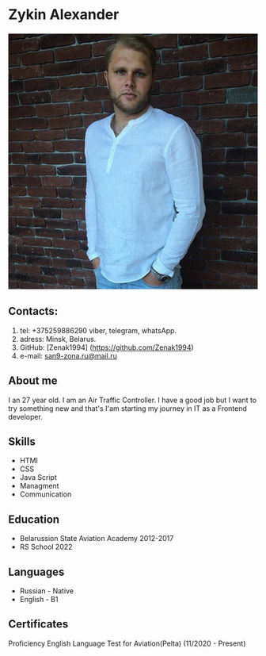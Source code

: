 # Zykin Alexander
![foto](images/myphoto.jpg)
## Contacts:
1. tel: +375259886290 viber, telegram, whatsApp.
2. adress: Minsk, Belarus.
3. GitHub: [Zenak1994] (https://github.com/Zenak1994)
4. e-mail: san9-zona.ru@mail.ru
## About me 
I an 27 year old. I am an Air Traffic Controller. I have a good job but I want to try something new and that's I'am starting my journey in IT as a Frontend developer.
## Skills
* HTMl
* CSS
* Java Script
* Managment 
* Communication 

## Education 
* Belarussion State Aviation Academy 2012-2017
* RS School 2022

## Languages
* Russian - Native
* English - B1

## Certificates 
Proficiency English Language Test for Aviation(Pelta) (11/2020 - Present)

